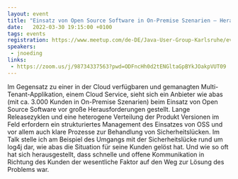 ```yaml
---
layout: event
title: "Einsatz von Open Source Software in On-Premise Szenarien – Herausforderung Sicherheitslücke"
date:   2022-03-30 19:15:00 +0100
tags: events
registration: https://www.meetup.com/de-DE/Java-User-Group-Karlsruhe/events/284651885/
speakers:
 - jnoeding 
links:
 - https://zoom.us/j/98734337563?pwd=ODFncHh0d2tENGltaGpBYkJOakpVUT09
---
```


Im Gegensatz zu einer in der Cloud verfügbaren und gemanagten Multi-Tenant-Applikation, einem Cloud Service, sieht sich ein Anbieter wie abas (mit ca. 3.000 Kunden in On-Premise Szenarien) beim Einsatz von Open Source Software vor große Herausforderungen gestellt. 
Lange Releasezyklen und eine heterogene Verteilung der Produkt Versionen im Feld erfordern ein strukturiertes Management des Einsatzes von OSS und vor allem auch klare Prozesse zur Behandlung von Sicherheitslücken. 
Im Talk stelle ich am Beispiel des Umgangs mit der Sicherheitslücke rund um log4j dar, wie abas die Situation für seine Kunden gelöst hat. 
Und wie so oft hat sich herausgestellt, dass schnelle und offene Kommunikation in Richtung des Kunden der wesentliche Faktor auf den Weg zur Lösung des Problems war.